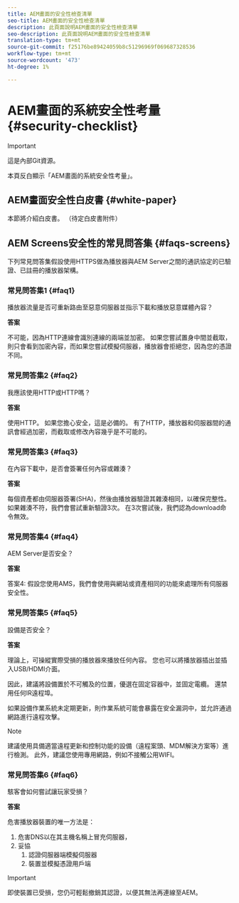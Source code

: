 ```yaml
---
title: AEM畫面的安全性檢查清單
seo-title: AEM畫面的安全性檢查清單
description: 此頁面說明AEM畫面的安全性檢查清單
seo-description: 此頁面說明AEM畫面的安全性檢查清單
translation-type: tm+mt
source-git-commit: f25176be89424059b8c51296969f069687328536
workflow-type: tm+mt
source-wordcount: '473'
ht-degree: 1%

---
```



# AEM畫面的系統安全性考量 {#security-checklist}

>[!IMPORTANT]
>
>這是內部Git資源。

本頁反白顯示「AEM畫面的系統安全性考量」。


## AEM畫面安全性白皮書 {#white-paper}

本節將介紹白皮書。 （待定白皮書附件）


## AEM Screens安全性的常見問答集 {#faqs-screens}

下列常見問答集假設使用HTTPS做為播放器與AEM Server之間的通訊協定的已驗證、已註冊的播放器架構。

### 常見問答集1 {#faq1}

播放器流量是否可重新路由至惡意伺服器並指示下載和播放惡意媒體內容？

**答案**

不可能，因為HTTP連線會識別連線的兩端並加密。 如果您嘗試置身中間並截取，則只會看到加密內容，而如果您嘗試模擬伺服器，播放器會拒絕您，因為您的憑證不同。


### 常見問答集2 {#faq2}

我應該使用HTTP或HTTP嗎？

**答案**

使用HTTP。 如果您擔心安全，這是必備的。 有了HTTP，播放器和伺服器間的通訊會經過加密，而截取或修改內容幾乎是不可能的。


### 常見問答集3 {#faq3}

在內容下載中，是否會簽署任何內容或雜湊？

**答案**

每個資產都由伺服器簽署(SHA)，然後由播放器驗證其雜湊相同，以確保完整性。
如果雜湊不符，我們會嘗試重新驗證3次。 在3次嘗試後，我們認為download命令無效。


### 常見問答集4 {#faq4}

AEM Server是否安全？

**答案**

答案4: 假設您使用AMS，我們會使用與網站或資產相同的功能來處理所有伺服器安全性。


### 常見問答集5 {#faq5}

設備是否安全？

**答案**

理論上，可操縱實際受損的播放器來播放任何內容。 您也可以將播放器插出並插入USB/HDMI介面。

因此，建議將設備置於不可觸及的位置，優選在固定容器中，並固定電纜。 還禁用任何IR遠程埠。

如果設備作業系統未定期更新，則作業系統可能會暴露在安全漏洞中，並允許通過網路進行遠程攻擊。

>[!NOTE]
>
>建議使用具備適當遠程更新和控制功能的設備（遠程案頭、MDM解決方案等）進行檢測。 此外，建議您使用專用網路，例如不接觸公用WIFI。


### 常見問答集6 {#faq6}

駭客會如何嘗試讓玩家受損？

**答案**

危害播放器裝置的唯一方法是：

1. 危害DNS以在其主機名稱上冒充伺服器，
1. 妥協
   1. 認證伺服器端模擬伺服器
   1. 裝置並模擬憑證用戶端

>[!IMPORTANT]
>即使裝置已受損，您仍可輕鬆撤銷其認證，以便其無法再連線至AEM。






